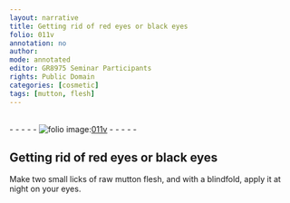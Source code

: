 ```yaml
---
layout: narrative
title: Getting rid of red eyes or black eyes
folio: 011v
annotation: no
author:
mode: annotated
editor: GR8975 Seminar Participants
rights: Public Domain
categories: [cosmetic]
tags: [mutton, flesh]
---
```


 <br/>- - - - - <a href="http://gallica.bnf.fr/ark:/12148/btv1b10500001g/f28.image"><img src="../assets/photo-icon.png" alt="folio image: " style="display:inline-block; margin-bottom:-3px;"/>011v</a> - - - - - <br/> 
## Getting rid of <span class="color">red</span> eyes or <span class="color">black</span> eyes

 
 <span class="activity"></span>  Make two small <span class="unit">licks</span> of <span class="material_format">raw <span class="material"><span class="animal">mutton</span> flesh</span></span>, and with a <span class="tool">blindfold</span>, apply it at night on your eyes.
 
